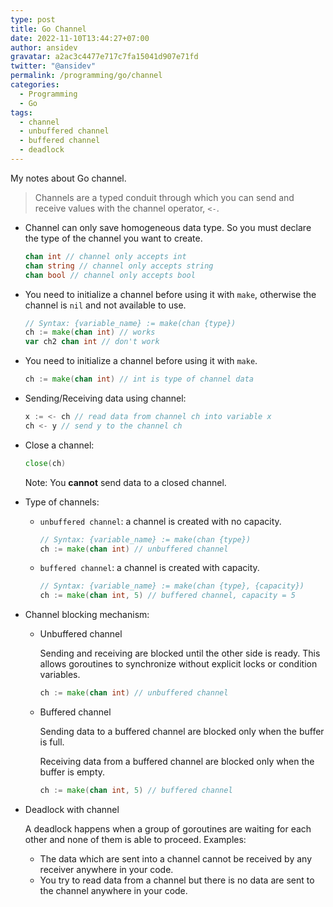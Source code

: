 ```yaml
---
type: post
title: Go Channel
date: 2022-11-10T13:44:27+07:00
author: ansidev
gravatar: a2ac3c4477e717c7fa15041d907e71fd
twitter: "@ansidev"
permalink: /programming/go/channel
categories:
  - Programming
  - Go
tags:
  - channel
  - unbuffered channel
  - buffered channel
  - deadlock
---
```


My notes about Go channel.

<!-- more -->

> Channels are a typed conduit through which you can send and receive values with the channel operator, `<-`.

- Channel can only save homogeneous data type. So you must declare the type of the channel you want to create.
  ```go
  chan int // channel only accepts int
  chan string // channel only accepts string
  chan bool // channel only accepts bool
  ```

- You need to initialize a channel before using it with `make`, otherwise the channel is `nil` and not available to use.
  ```go
  // Syntax: {variable_name} := make(chan {type})
  ch := make(chan int) // works
  var ch2 chan int // don't work
  ```

- You need to initialize a channel before using it with `make`.
  ```go
  ch := make(chan int) // int is type of channel data
  ```

- Sending/Receiving data using channel:
  ```go
  x := <- ch // read data from channel ch into variable x
  ch <- y // send y to the channel ch
  ```

- Close a channel:
  ```go
  close(ch)
  ```

  Note: You **cannot** send data to a closed channel.

- Type of channels:
  - `unbuffered channel`: a channel is created with no capacity.
    ```go
    // Syntax: {variable_name} := make(chan {type})
    ch := make(chan int) // unbuffered channel
    ```
  - `buffered channel`: a channel is created with capacity.
    ```go
    // Syntax: {variable_name} := make(chan {type}, {capacity})
    ch := make(chan int, 5) // buffered channel, capacity = 5
    ```

- Channel blocking mechanism:
  - Unbuffered channel

    Sending and receiving are blocked until the other side is ready. This allows goroutines to synchronize without explicit locks or condition variables.
    ```go
    ch := make(chan int) // unbuffered channel
    ```

  - Buffered channel

    Sending data to a buffered channel are blocked only when the buffer is full.

    Receiving data from a buffered channel are blocked only when the buffer is empty.
    ```go
    ch := make(chan int, 5) // buffered channel
    ```

- Deadlock with channel

  A deadlock happens when a group of goroutines are waiting for each other and none of them is able to proceed. Examples:
  - The data which are sent into a channel cannot be received by any receiver anywhere in your code.
  - You try to read data from a channel but there is no data are sent to the channel anywhere in your code.
